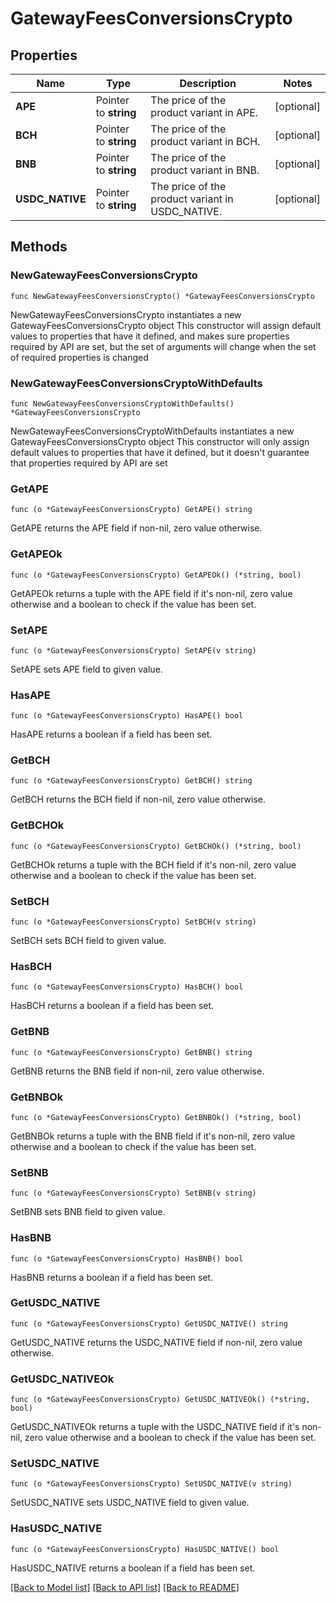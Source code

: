 # GatewayFeesConversionsCrypto

## Properties

Name | Type | Description | Notes
------------ | ------------- | ------------- | -------------
**APE** | Pointer to **string** | The price of the product variant in APE. | [optional] 
**BCH** | Pointer to **string** | The price of the product variant in BCH. | [optional] 
**BNB** | Pointer to **string** | The price of the product variant in BNB. | [optional] 
**USDC_NATIVE** | Pointer to **string** | The price of the product variant in USDC_NATIVE. | [optional] 

## Methods

### NewGatewayFeesConversionsCrypto

`func NewGatewayFeesConversionsCrypto() *GatewayFeesConversionsCrypto`

NewGatewayFeesConversionsCrypto instantiates a new GatewayFeesConversionsCrypto object
This constructor will assign default values to properties that have it defined,
and makes sure properties required by API are set, but the set of arguments
will change when the set of required properties is changed

### NewGatewayFeesConversionsCryptoWithDefaults

`func NewGatewayFeesConversionsCryptoWithDefaults() *GatewayFeesConversionsCrypto`

NewGatewayFeesConversionsCryptoWithDefaults instantiates a new GatewayFeesConversionsCrypto object
This constructor will only assign default values to properties that have it defined,
but it doesn't guarantee that properties required by API are set

### GetAPE

`func (o *GatewayFeesConversionsCrypto) GetAPE() string`

GetAPE returns the APE field if non-nil, zero value otherwise.

### GetAPEOk

`func (o *GatewayFeesConversionsCrypto) GetAPEOk() (*string, bool)`

GetAPEOk returns a tuple with the APE field if it's non-nil, zero value otherwise
and a boolean to check if the value has been set.

### SetAPE

`func (o *GatewayFeesConversionsCrypto) SetAPE(v string)`

SetAPE sets APE field to given value.

### HasAPE

`func (o *GatewayFeesConversionsCrypto) HasAPE() bool`

HasAPE returns a boolean if a field has been set.

### GetBCH

`func (o *GatewayFeesConversionsCrypto) GetBCH() string`

GetBCH returns the BCH field if non-nil, zero value otherwise.

### GetBCHOk

`func (o *GatewayFeesConversionsCrypto) GetBCHOk() (*string, bool)`

GetBCHOk returns a tuple with the BCH field if it's non-nil, zero value otherwise
and a boolean to check if the value has been set.

### SetBCH

`func (o *GatewayFeesConversionsCrypto) SetBCH(v string)`

SetBCH sets BCH field to given value.

### HasBCH

`func (o *GatewayFeesConversionsCrypto) HasBCH() bool`

HasBCH returns a boolean if a field has been set.

### GetBNB

`func (o *GatewayFeesConversionsCrypto) GetBNB() string`

GetBNB returns the BNB field if non-nil, zero value otherwise.

### GetBNBOk

`func (o *GatewayFeesConversionsCrypto) GetBNBOk() (*string, bool)`

GetBNBOk returns a tuple with the BNB field if it's non-nil, zero value otherwise
and a boolean to check if the value has been set.

### SetBNB

`func (o *GatewayFeesConversionsCrypto) SetBNB(v string)`

SetBNB sets BNB field to given value.

### HasBNB

`func (o *GatewayFeesConversionsCrypto) HasBNB() bool`

HasBNB returns a boolean if a field has been set.

### GetUSDC_NATIVE

`func (o *GatewayFeesConversionsCrypto) GetUSDC_NATIVE() string`

GetUSDC_NATIVE returns the USDC_NATIVE field if non-nil, zero value otherwise.

### GetUSDC_NATIVEOk

`func (o *GatewayFeesConversionsCrypto) GetUSDC_NATIVEOk() (*string, bool)`

GetUSDC_NATIVEOk returns a tuple with the USDC_NATIVE field if it's non-nil, zero value otherwise
and a boolean to check if the value has been set.

### SetUSDC_NATIVE

`func (o *GatewayFeesConversionsCrypto) SetUSDC_NATIVE(v string)`

SetUSDC_NATIVE sets USDC_NATIVE field to given value.

### HasUSDC_NATIVE

`func (o *GatewayFeesConversionsCrypto) HasUSDC_NATIVE() bool`

HasUSDC_NATIVE returns a boolean if a field has been set.


[[Back to Model list]](../README.md#documentation-for-models) [[Back to API list]](../README.md#documentation-for-api-endpoints) [[Back to README]](../README.md)



